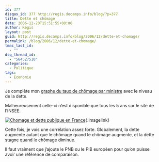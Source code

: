 ```yaml
---
id: 377
disqus_id: 377 http://regis.decamps.info/blog/?p=377
title: Dette et chômage
date: 2006-12-20T15:51:55+00:00
author: Régis
layout: post
guid: http://regis.decamps.info/blog/2006/12/dette-et-chomage/
permalink: /blog/2006/12/dette-et-chomage/
tmac_last_id:
  - ""
dsq_thread_id:
  - "564527510"
categories:
  - Politique
tags:
  - Économie
---
```

Je complète mon [graphe du taux de chômage par ministre](http://regis.decamps.info/blog/2006/12/le-gouvernement-est-il-responsable-du-chomage/) avec le niveau de la dette.

Malheureusement celle-ci n’est disponible que tous les 5 ans sur le site de l’INSEE.

[<img id="image376" src="/blog/wp-content/uploads/2006/12/capture15_chomage+dette.thumbnail.png" alt="Chomage et dette publique en France" />](/blog/wp-content/uploads/2006/12/capture15_chomage+dette.png "Chomage et dette publique en France"){.imagelink}

Cette fois, je vois une corrélation assez forte. Globalement, la dette augmente autant que le chômage quand le chômage augmente, et la dette stagne quand le chômage diminue.

Il faut vraiment que j’ajoute le PNB ou le PIB européen pour qu’on puisse avoir une référence de comparaison.
